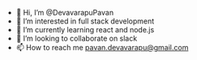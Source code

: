 - 👋 Hi, I’m @DevavarapuPavan
- 👀 I’m interested in full stack development
- 🌱 I’m currently learning react and node.js
- 💞️ I’m looking to collaborate on slack
- 📫 How to reach me pavan.devavarapu@gmail.com

<!---
DevavarapuPavan/DevavarapuPavan is a ✨ special ✨ repository because its `README.md` (this file) appears on your GitHub profile.
You can click the Preview link to take a look at your changes.
--->
